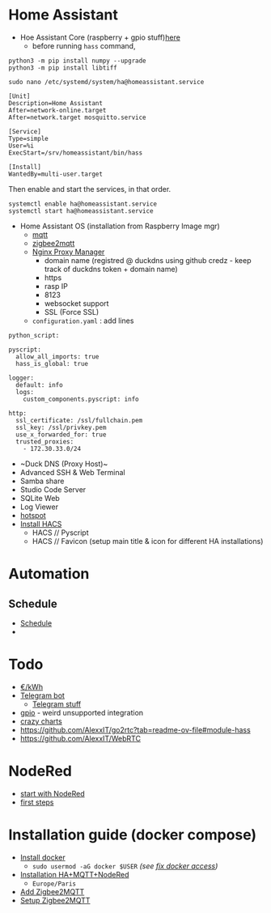 # Home Assistant
* Hoe Assistant Core (raspberry + gpio stuff)[here](https://www.home-assistant.io/installation/raspberrypi-other/)
   * before running `hass` command,
```
python3 -m pip install numpy --upgrade
python3 -m pip install libtiff
```

`sudo nano /etc/systemd/system/ha@homeassistant.service`

```
[Unit]
Description=Home Assistant
After=network-online.target
After=network.target mosquitto.service

[Service]
Type=simple
User=%i
ExecStart=/srv/homeassistant/bin/hass

[Install]
WantedBy=multi-user.target
```
Then enable and start the services, in that order.
```
systemctl enable ha@homeassistant.service
systemctl start ha@homeassistant.service
```

* Home Assistant OS (installation from Raspberry Image mgr)
  * [mqtt](https://www.home-assistant.io/integrations/mqtt/)
  * [zigbee2mqtt](https://github.com/zigbee2mqtt/hassio-zigbee2mqtt#installation)
  * [Nginx Proxy Manager](https://github.com/hassio-addons/addon-nginx-proxy-manager/blob/main/proxy-manager/DOCS.md)
      * domain name (registred @ duckdns using github credz - keep track of duckdns token + domain name)
      * https
      * rasp IP
      * 8123
      * websocket support
      * SSL (Force SSL)
  * `configuration.yaml` : add lines  
```
python_script:

pyscript:
  allow_all_imports: true
  hass_is_global: true

logger:
  default: info
  logs:
    custom_components.pyscript: info

http:
  ssl_certificate: /ssl/fullchain.pem
  ssl_key: /ssl/privkey.pem
  use_x_forwarded_for: true
  trusted_proxies:
    - 172.30.33.0/24
```
  * ~Duck DNS (Proxy Host)~
  * Advanced SSH & Web Terminal
  * Samba share
  * Studio Code Server
  * SQLite Web
  * Log Viewer
  * [hotspot](https://github.com/joaofl/hassio-addons/tree/master/hassio-hotspot)
  * [Install HACS](https://www.hacs.xyz/)
     * HACS // Pyscript
     * HACS // Favicon (setup main title & icon for different HA installations)

# Automation
## Schedule
* [Schedule](https://www.home-assistant.io/integrations/schedule/)
* 

  
# Todo 
* [€/kWh](https://forum.hacf.fr/t/gerer-les-tarifs-de-son-fournisseur-delectricite-dans-le-tableau-energie/31512)
* [Telegram bot](https://community.home-assistant.io/t/telegram-inline-keyboard-template/98917/3)
    * [Telegram stuff](https://www.hacf.fr/ha_integration_telegram/) 
* [gpio](https://github.com/jdeneef/ha_gpiod) - weird unsupported integration
* [crazy charts](https://community.home-assistant.io/t/an-automated-pie-chart-of-all-power-consumers-in-my-home/644937)
* https://github.com/AlexxIT/go2rtc?tab=readme-ov-file#module-hass
* https://github.com/AlexxIT/WebRTC

# NodeRed
* [start with NodeRed](https://mikehillyer.com/home-automation/getting-started-with-home-assistant-and-node-red/)
* [first steps](https://forum.hacf.fr/t/debuter-avec-node-red/334)

# Installation guide (docker compose)
* [Install docker](https://qbee.io/docs/tutorial-installing-docker-on-a-Raspberry-Pi.html)
   * `sudo usermod -aG docker $USER` _(see [fix docker access](https://stackoverflow.com/questions/48957195/how-to-fix-docker-got-permission-denied-issue))_
* [Installation HA+MQTT+NodeRed](https://pimylifeup.com/home-assistant-docker-compose/)
  * `Europe/Paris` 
* [Add Zigbee2MQTT](https://antoineperrin.fr/blog/home-assistant-docker-zigbee2mqtt/)
* [Setup Zigbee2MQTT](https://blog.domadoo.fr/106275-home-assistant-et-zigbee2mqtt-installation/)

